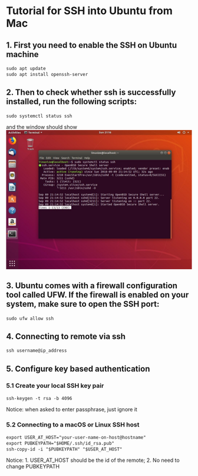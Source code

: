 # Tutorial for SSH into Ubuntu from Mac

## 1. First you need to enable the SSH on Ubuntu machine

```Shell
sudo apt update
sudo apt install openssh-server
```

## 2. Then to check whether ssh is successfully installed, run the following scripts:

```Shell
sudo systemctl status ssh
```

and the window should show ![ubuntu-ssh-status](https://github.com/ZhihaoZhu/Tips/blob/master/Images/ubuntu%20ssh%20tips/ubuntu-ssh-status.jpg?raw=true)

## 3. Ubuntu comes with a firewall configuration tool called UFW. If the firewall is enabled on your system, make sure to open the SSH port:

```Shell
sudo ufw allow ssh
```

## 4. Connecting to remote via ssh

```Shell
ssh username@ip_address
```

## 5. Configure key based authentication

### 5.1 Create your local SSH key pair
```Shell
ssh-keygen -t rsa -b 4096
```

Notice: when asked to enter passphrase, just ignore it

### 5.2 Connecting to a macOS or Linux SSH host
```Shell
export USER_AT_HOST="your-user-name-on-host@hostname"
export PUBKEYPATH="$HOME/.ssh/id_rsa.pub"
ssh-copy-id -i "$PUBKEYPATH" "$USER_AT_HOST"
```

Notice: 1. USER_AT_HOST should be the id of the remote; 2. No need to change PUBKEYPATH



